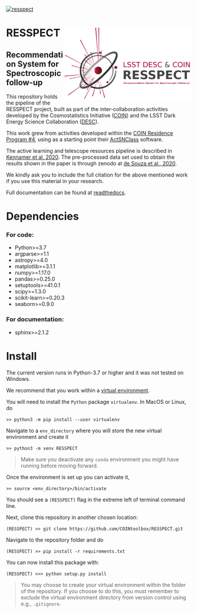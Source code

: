 [![resspect](https://img.shields.io/badge/COIN--Focus-RESSPECT-red)](http://cosmostatistics-initiative.org/resspect/)

# <img align="right" src="docs/images/logo_small.png" width="350"> RESSPECT


## Recommendation System for Spectroscopic follow-up 

This repository holds the pipeline of the RESSPECT project, built as part of the inter-collaboration activities developed by the Cosmostatistics Initiative ([COIN](cosmostatistics-initiative.org)) and the LSST Dark Energy Science Collaboration ([DESC](https://lsstdesc.org/)).

This work grew from activities developed within the [COIN Residence Program #4](http://iaacoin.wix.com/crp2017), using as a starting point their [ActSNClass](https://github.com/COINtoolbox/ActSNClass) software. 

The active learning and telescope resources pipeline is described in [Kennamer et al, 2020](https://cosmostatistics-initiative.org/portfolio-item/resspect1/). The pre-processed data set used to obtain the results shown in the paper is through zenodo at [de Souza et al., 2020](https://zenodo.org/record/4399109#.X-sL21lKhNg).

We kindly ask you to include the full citation for the above mentioned work if you use this material in your research.

Full documentation can be found at [readthedocs](https://resspect.readthedocs.io/en/latest/).

# Dependencies

### For code:

 - Python>=3.7  
 - argparse>=1.1  
 - astropy>=4.0  
 - matplotlib>=3.1.1  
 - numpy>=1.17.0  
 - pandas>=0.25.0  
 - setuptools>=41.0.1  
 - scipy>=1.3.0  
 - scikit-learn>=0.20.3  
 - seaborn>=0.9.0  
 
 
 ### For documentation:
 
  - sphinx>=2.1.2

# Install

The current version runs in Python-3.7 or higher and it was not tested on Windows.  

We recommend that you work within a [virtual environment](https://packaging.python.org/guides/installing-using-pip-and-virtual-environments/).  
 
You will need to install the `Python` package ``virtualenv``. In MacOS or Linux, do

    >> python3 -m pip install --user virtualenv

Navigate to a ``env_directory`` where you will store the new virtual environment and create it  

    >> python3 -m venv RESSPECT  

> Make sure you deactivate any ``conda`` environment you might have running before moving forward.   

Once the environment is set up you can activate it,

    >> source <env_directory>/bin/activate  

You should see a ``(RESSPECT)`` flag in the extreme left of terminal command line.   

Next, clone this repository in another chosen location:  

    (RESSPECT) >> git clone https://github.com/COINtoolbox/RESSPECT.git  

Navigate to the repository folder and do  

    (RESSPECT) >> pip install -r requirements.txt  


You can now install this package with:  

    (RESSPECT) >>> python setup.py install  

> You may choose to create your virtual environment within the folder of the repository. If you choose to do this, you must remember to exclude the virtual environment directory from version control using e.g., ``.gitignore``.   
